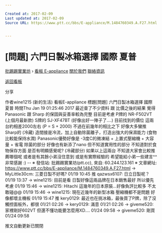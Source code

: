 ```yaml
---

Created at: 2017-02-09
Last updated at: 2017-02-09
Source URL: https://www.ptt.cc/bbs/E-appliance/M.1484760349.A.F27.html


---
```


# [問題] 六門日製冰箱選擇 國際 夏普


[批踢踢實業坊](https://www.ptt.cc/) › [看板 E-appliance](https://www.ptt.cc/bbs/E-appliance/index.html) [關於我們](https://www.ptt.cc/about.html) [聯絡資訊](https://www.ptt.cc/contact.html)

[返回看板](https://www.ptt.cc/bbs/E-appliance/index.html)

分享

作者wine1215 (新的生活)
看板E-appliance
標題\[問題\] 六門日製冰箱選擇 國際 夏普
時間Thu Jan 19 01:25:46 2017
最近查了不少資料 跟 比價之後的結果 覺得Panasonic 跟 Sharp 的保固與妥善率較為完整 目前是考慮 P牌的 NR-F502VT (上個月最新款) S牌的 SJ-XF47BT (好像出好一陣子了....) 目前找到的價位 這兩台約相差2000左右 (P = S + 2000) 不過在前幾年的相比之下 好像大多蠻推Sharp的 (冷藏) 造間接是冷流，加上自動除菌離子，打造出強大的保濕能力 (食物比較能保持水潤) Panasonic優勢好像是 -3度C的微凍結 + 上置式壓縮機 + 大容量 + 省電 除菌的部分 好像也有新添了nano 但不知道實用性的部分 不知道對於食物保存方面 是否有明顯感覺呢? (冷藏部分) 如果以上這兩台 不知道大家會比較推薦哪個呢 或者是有其餘小弟沒住意到 或是有實際經驗的 希望能給小弟一些建言^^ 非常感謝 :) -- ※ 發信站: 批踢踢實業坊(ptt.cc), 來自: 60.244.123.161 ※ 文章網址: <https://www.ptt.cc/bbs/E-appliance/M.1484760349.A.F27.html>
→ MyLittle30cm: 三菱日製不好嗎? 01/19 10:45
推 qazwsx6107: 日立日製呢？ 01/19 13:37
→ wine1215: 目前是看 日製好像這兩品牌在日本銷售最好 所以優先考慮 01/19 15:46
→ wine1215: Hitachi 這幾年的日本原裝...好像負評比較多 不太敢碰@@ 01/19 15:46
→ wine1215: 現在近幾年的新型冰箱 壓縮機都不是問題 好像都壞主機板 01/19 15:47
推 kery0129: 最近也在挑冰箱，最後買了P牌，除了沒觸控面板外，都很 01/21 02:26
→ kery0129: 滿意 01/21 02:26
→ giveme520: 家裡剛好602VT 但還不懂功能要怎麼用XD.... 01/24 09:58
→ giveme520: 剛買 01/24 09:58

推文自動更新已關閉


